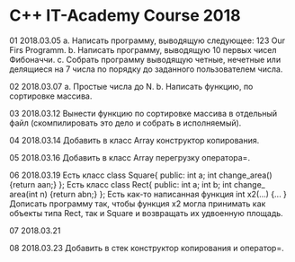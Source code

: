 # C++ IT-Academy Course 2018

01 2018.03.05
a. Написать программу, выводящую следующее: 123 Our Firs Programm. b. Написать программу, выводящую 10 первых чисел Фибоначчи. c. Собрать программу выводящую четные, нечетные или делящиеся на 7 числа по порядку до заданного пользователем числа.

02 2018.03.07
a. Простые числа до N. b. Написать функцию, по сортировке массива.

03 2018.03.12
Вынести функцию по сортировке массива в отдельный файл (скомпилировать это дело и собрать в исполняемый).

04 2018.03.14
Добавить в класс Array конструктор копирования.

05 2018.03.16
Добавить в класс Array перегрузку оператора=.

06 2018.03.19
Есть класс 
class Square{
public:
    int a;
    int change_area() {return aan;}
};
Есть класс 
class Rect{
public:
    int a;
    int b;
    int change_ area(int n) {return abn;}
}; 
Есть как-то написанная функция int x2(...) {... }
Дописать программу так, чтобы функция x2 могла принимать как объекты типа Rect, так и Square и возвращать их удвоенную площадь.

07 2018.03.21

08 2018.03.23
Добавить в стек конструктор копирования и оператор=.
